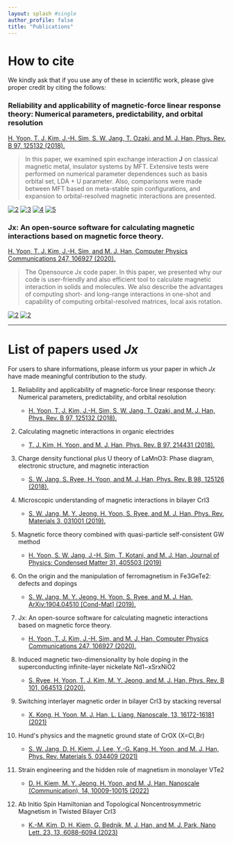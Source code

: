 ```yaml
---
layout: splash #single
author_profile: false
title: "Publications"
---
```


# How to cite

We kindly ask that if you use any of these in scientific work, please give proper credit by citing the follows:

### Reliability and applicability of magnetic-force linear response theory: Numerical parameters, predictability, and orbital resolution
[H. Yoon, T. J. Kim, J.-H. Sim, S. W. Jang, T. Ozaki, and M. J. Han, Phys. Rev. B 97, 125132 (2018).](https://doi.org/10.1103/PhysRevB.97.125132)

> In this paper, we examined spin exchange interaction **J** on classical magnetic metal, insulator systems by MFT. Extensive tests were performed on numerical parameter dependences such as basis orbital set, LDA + U parameter.
Also, comparisons were made between MFT based on meta-stable spin configurations, and expansion to orbital-resolved magnetic interactions are presented.

[![2](https://journals.aps.org/prb/article/10.1103/PhysRevB.97.125132/figures/2/thumbnail)](https://doi.org/10.1103/PhysRevB.97.125132)
[![3](https://journals.aps.org/prb/article/10.1103/PhysRevB.97.125132/figures/3/thumbnail)](https://doi.org/10.1103/PhysRevB.97.125132)
[![4](https://journals.aps.org/prb/article/10.1103/PhysRevB.97.125132/figures/4/thumbnail)](https://doi.org/10.1103/PhysRevB.97.125132)
[![5](https://journals.aps.org/prb/article/10.1103/PhysRevB.97.125132/figures/6/thumbnail)](https://doi.org/10.1103/PhysRevB.97.125132)


### Jx: An open-source software for calculating magnetic interactions based on magnetic force theory.
[H. Yoon, T. J. Kim, J.-H. Sim, and M. J. Han, Computer Physics Communications 247, 106927 (2020).](https://doi.org/10.1016/j.cpc.2019.106927)

> The Opensource Jx code paper.
> In this paper, we presented why our code is user-friendly and also efficient tool to calculate magnetic interaction in solids and molecules.
We also describe the advantages of computing short- and long-range interactions in one-shot and capability of computing orbital-resolved matrices, local axis rotation.


[![2](https://ars.els-cdn.com/content/image/1-s2.0-S0010465519302991-gr1.sml)](https://doi.org/10.1016/j.cpc.2019.106927)
[![2](https://ars.els-cdn.com/content/image/1-s2.0-S0010465519302991-gr2.sml)](https://doi.org/10.1016/j.cpc.2019.106927)

---
# List of papers used *Jx*

For users to share informations, please inform us your paper in which *Jx* have made meaningful contribution to the study.

1. Reliability and applicability of magnetic-force linear response theory: Numerical parameters, predictability, and orbital resolution 
   * [H. Yoon, T. J. Kim, J.-H. Sim, S. W. Jang, T. Ozaki, and M. J. Han, Phys. Rev. B 97, 125132 (2018).](https://doi.org/10.1103/PhysRevB.97.125132)

2. Calculating magnetic interactions in organic electrides
    * [T. J. Kim, H. Yoon, and M. J. Han, Phys. Rev. B 97, 214431 (2018).](https://doi.org/10.1103/PhysRevB.97.214431)
3. Charge density functional plus U theory of LaMnO3: Phase diagram, electronic structure, and magnetic interaction
    * [S. W. Jang, S. Ryee, H. Yoon, and M. J. Han, Phys. Rev. B 98, 125126 (2018).](https://doi.org/10.1103/PhysRevB.98.125126)
4. Microscopic understanding of magnetic interactions in bilayer CrI3 
    * [S. W. Jang, M. Y. Jeong, H. Yoon, S. Ryee, and M. J. Han, Phys. Rev. Materials 3, 031001 (2019).](https://doi.org/10.1103/PhysRevMaterials.3.031001)
5. Magnetic force theory combined with quasi-particle self-consistent GW method
    * [H. Yoon, S. W. Jang, J.-H. Sim, T. Kotani, and M. J. Han, Journal of Physics: Condensed Matter 31, 405503 (2019)](https://doi.org/10.1088/1361-648X/ab2b7e)
6. On the origin and the manipulation of ferromagnetism in Fe3GeTe2: defects and dopings
    * [S. W. Jang, M. Y. Jeong, H. Yoon, S. Ryee, and M. J. Han, ArXiv:1904.04510 [Cond-Mat] (2019).](http://arxiv.org/abs/1904.04510)
7. Jx: An open-source software for calculating magnetic interactions based on magnetic force theory.
    * [H. Yoon, T. J. Kim, J.-H. Sim, and M. J. Han, Computer Physics Communications 247, 106927 (2020).](https://doi.org/10.1016/j.cpc.2019.106927)

8. Induced magnetic two-dimensionality by hole doping in the superconducting infinite-layer nickelate Nd1−xSrxNiO2
    * [S. Ryee, H. Yoon, T. J. Kim, M. Y. Jeong, and M. J. Han, Phys. Rev. B 101, 064513 (2020).](https://doi.org/10.1103/PhysRevB.101.064513)

9. Switching interlayer magnetic order in bilayer CrI3 by stacking reversal
    * [X. Kong, H. Yoon, M. J. Han, L. Liang, Nanoscale, 13, 16172-16181 (2021)](https://doi.org/10.1039/D1NR02480A)

10. Hund's physics and the magnetic ground state of CrOX (X=Cl,Br)
    * [S. W. Jang, D. H. Kiem, J. Lee, Y.-G. Kang, H. Yoon, and M. J. Han, Phys. Rev. Materials 5, 034409 (2021)](https://doi.org/10.1103/PhysRevMaterials.5.034409)

11. Strain engineering and the hidden role of magnetism in monolayer VTe2
    * [D. H. Kiem, M. Y. Jeong, H. Yoon, and M. J. Han, Nanoscale (Communication), 14, 10009-10015 (2022)](https://doi.org/10.1039/D2NR03026H)

12. Ab Initio Spin Hamiltonian and Topological Noncentrosymmetric Magnetism in Twisted Bilayer CrI3
    * [K.-M. Kim, D. H. Kiem, G. Bednik, M. J. Han, and M. J. Park, Nano Lett. 23, 13, 6088-6094 (2023)](https://doi.org/10.1021/acs.nanolett.3c01529) 